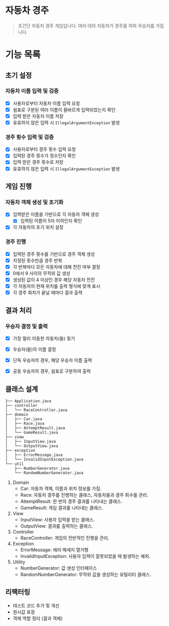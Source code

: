 # 자동차 경주

> 초간단 자동차 경주 게임입니다.
> 여러 대의 자동차가 경주를 하여 우승자를 가립니다.

# 기능 목록

## 초기 설정
### 자동차 이름 입력 및 검증
- [x] 사용자로부터 자동차 이름 입력 요청
- [x] 쉼표로 구분된 여러 이름이 올바르게 입력되었는지 확인
- [x] 입력 받은 자동차 이름 저장
- [x] 유효하지 않은 입력 시 `IllegalArgumentException` 발생

### 경주 횟수 입력 및 검증
- [x] 사용자로부터 경주 횟수 입력 요청
- [x] 입력된 경주 횟수가 정수인지 확인
- [x] 입력 받은 경주 횟수로 저장
- [x] 유효하지 않은 입력 시 `IllegalArgumentException` 발생

## 게임 진행
### 자동차 객체 생성 및 초기화
- [x] 입력받은 이름을 기반으로 각 자동차 객체 생성
  - [x] 입력된 이름이 5자 이하인지 확인
- [x] 각 자동차의 초기 위치 설정

### 경주 진행
- [x] 입력된 경주 횟수를 기반으로 경주 객체 생성
- [x] 지정된 횟수만큼 경주 반복
- [x] 각 반복마다 모든 자동차에 대해 전진 여부 결정
- [x] 0에서 9 사이의 무작위 값 생성
- [x] 생성된 값이 4 이상인 경우 해당 자동차 전진
- [x] 각 자동차의 현재 위치를 출력 형식에 맞게 표시
- [x] 각 경주 회차가 끝날 때마다 결과 출력

## 결과 처리
### 우승자 결정 및 출력
- [x] 가장 멀리 이동한 자동차(들) 찾기
- [x] 우승자(들)의 이름 결정
- [x] 단독 우승자의 경우, 해당 우승자 이름 출력
- [x] 공동 우승자의 경우, 쉼표로 구분하여 출력


## 클래스 설계

```text
├── Application.java
├── controller
│   └── RaceController.java
├── domain
│   ├── Car.java
│   ├── Race.java
│   ├── AttemptResult.java
│   └── GameResult.java
├── view
│   ├── InputView.java
│   └── OutputView.java
├── exception
│   ├── ErrorMessage.java
│   └── InvalidInputException.java
└── util
    ├── NumberGenerator.java
    └── RandomNumberGenerator.java
```

1. Domain
   - Car: 자동차 객체, 이름과 위치 정보를 가짐.
   - Race: 자동차 경주를 진행하는 클래스, 자동차들과 경주 회수를 관리.
   - AttemptResult: 한 번의 경주 결과를 나타내는 클래스.
   - GameResult: 게임 결과를 나타내는 클래스.
2. View
   - InputView: 사용자 입력을 받는 클래스.
   - OutputView: 결과를 출력하는 클래스.
3. Controller
   - RaceController: 게임의 전반적인 진행을 관리.
4. Exception
   - ErrorMessage: 에러 메세지 열거형
   - InvalidInputException: 사용자 입력이 잘못되었을 때 발생하는 예외.
5. Utility
   - NumberGenerator: 값 생성 인터페이스
   - RandomNumberGenerator: 무작위 값을 생성하는 유틸리티 클래스.

## 리팩터링
- 테스트 코드 추가 및 개선
- 원시값 포장
- 객체 역할 정리 (결과 객체)
